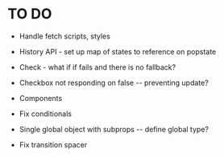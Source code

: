 # TO DO

- Handle fetch scripts, styles
- History API - set up map of states to reference on popstate
- Check - what if if fails and there is no fallback?
- Checkbox not responding on false -- preventing update?
- Components
- Fix conditionals
- Single global object with subprops -- define global type?

- Fix transition spacer
